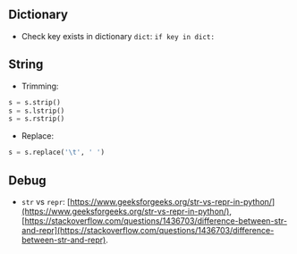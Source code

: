 ## Dictionary

-   Check key exists in dictionary `dict`: `if key in dict:`

## String

-   Trimming:

```python
s = s.strip()
s = s.lstrip()
s = s.rstrip()
```

-   Replace:

```python
s = s.replace('\t', ' ')
```

## Debug

-    `str` vs `repr`: [https://www.geeksforgeeks.org/str-vs-repr-in-python/](https://www.geeksforgeeks.org/str-vs-repr-in-python/), [https://stackoverflow.com/questions/1436703/difference-between-str-and-repr](https://stackoverflow.com/questions/1436703/difference-between-str-and-repr).
